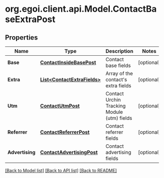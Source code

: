 
# org.egoi.client.api.Model.ContactBaseExtraPost

## Properties

Name | Type | Description | Notes
------------ | ------------- | ------------- | -------------
**Base** | [**ContactInsideBasePost**](ContactInsideBasePost.md) | Contact base fields | [optional] 
**Extra** | [**List&lt;ContactExtraFields&gt;**](ContactExtraFields.md) | Array of the contact&#39;s extra fields | [optional] 
**Utm** | [**ContactUtmPost**](ContactUtmPost.md) | Contact Urchin Tracking Module (utm) fields | [optional] 
**Referrer** | [**ContactReferrerPost**](ContactReferrerPost.md) | Contact referrer fields | [optional] 
**Advertising** | [**ContactAdvertisingPost**](ContactAdvertisingPost.md) | Contact advertising fields | [optional] 

[[Back to Model list]](../README.md#documentation-for-models)
[[Back to API list]](../README.md#documentation-for-api-endpoints)
[[Back to README]](../README.md)

